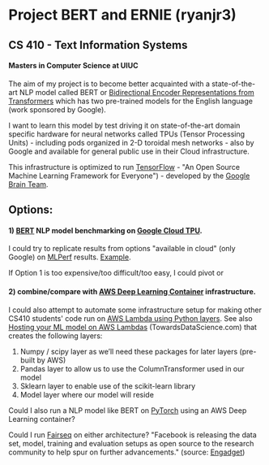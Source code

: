 # Project BERT and ERNIE (ryanjr3)
## CS 410 - Text Information Systems
#### Masters in Computer Science at UIUC

The aim of my project is to become better acquainted with a state-of-the-art NLP model called BERT or [Bidirectional Encoder Representations from Transformers](https://en.wikipedia.org/wiki/BERT_(language_model)) which has two pre-trained models for the English language (work sponsored by Google).

I want to learn this model by test driving it on state-of-the-art domain specific hardware for neural networks called TPUs (Tensor Processing Units) - including pods organized in 2-D toroidal mesh networks - also by Google and available for general public use in their Cloud infrastructure.

This infrastructure is optimized to run [TensorFlow](https://github.com/tensorflow/tensorflow) - "An Open Source Machine Learning Framework for Everyone") - developed by the [Google Brain Team](https://en.wikipedia.org/wiki/Google_Brain#Google_Translate).

## Options:
#### 1) [BERT](https://github.com/google-research/bert/) NLP model benchmarking on [Google Cloud TPU](https://cloud.google.com/tpu).

I could try to replicate results from options "available in cloud" (only Google) on [MLPerf](https://mlperf.org/training-results-0-6/) results. [Example](https://github.com/mlperf/training_results_v0.6/blob/master/Google/systems/tpu-v3-2048.json).

If Option 1 is too expensive/too difficult/too easy, I could pivot or 

#### 2) combine/compare with [AWS Deep Learning Container](https://aws.amazon.com/machine-learning/containers/) infrastructure.

I could also attempt to automate some infrastructure setup for making other CS410 students' code run on [AWS Lambda using Python layers](https://towardsdatascience.com/introduction-to-amazon-lambda-layers-and-boto3-using-python3-39bd390add17). See also [Hosting your ML model on AWS Lambdas](https://towardsdatascience.com/hosting-your-ml-model-on-aws-lambdas-api-gateway-part-1-9052e6b63b25) (TowardsDataScience.com) that creates the following layers:

1. Numpy / scipy layer as we’ll need these packages for later layers (pre-built by AWS)
2. Pandas layer to allow us to use the ColumnTransformer used in our model
3. Sklearn layer to enable use of the scikit-learn library
4. Model layer where our model will reside


Could I also run a NLP model like BERT on [PyTorch](https://github.com/pytorch/pytorch) using an AWS Deep Learning container?

Could I run [Fairseq](https://github.com/pytorch/fairseq) on either architecture? "Facebook is releasing the data set, model, training and evaluation setups as open source to the research community to help spur on further advancements." (source: [Engadget](https://www.engadget.com/facebooks-ai-can-translate-languages-directly-into-one-another-150029679.html))
